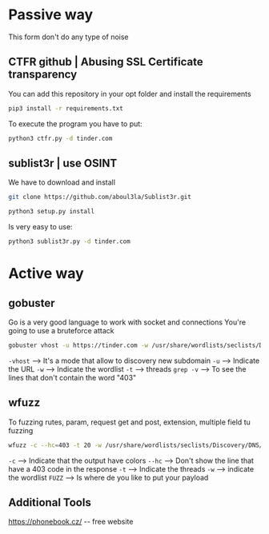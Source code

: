 
# Passive way

This form don't do any type of noise

## CTFR github | Abusing SSL Certificate transparency
You can add this repository in your opt folder and install the requirements
````bash
pip3 install -r requirements.txt
````

To execute the program you have to put:
````bash
python3 ctfr.py -d tinder.com
````

## sublist3r | use OSINT

We have to download and install

````bash
git clone https://github.com/aboul3la/Sublist3r.git
````

````bash
python3 setup.py install
````

Is very easy to use:
```bash
python3 sublist3r.py -d tinder.com
```

# Active way
## gobuster
Go is a very good language to work with socket and connections
You're going to use a bruteforce attack

````bash
gobuster vhost -u https://tinder.com -w /usr/share/wordlists/seclists/Discovery/DNS/subdomains-top1million-5000.txt -t 20 | grep -v "403"
````

`-vhost` --> It's a mode that allow to discovery new subdomain
`-u` --> Indicate the URL
`-w` --> Indicate the wordlist
`-t` --> threads
`grep -v` --> To see the lines that don't contain the word "403"

## wfuzz

To fuzzing rutes, param, request get and post, extension, multiple field tu fuzzing

````bash
wfuzz -c --hc=403 -t 20 -w /usr/share/wordlists/seclists/Discovery/DNS/subdomains-top1million-5000.txt -H "Host: FUZZ.tinder.com" https://tinder.com
````

`-c` --> Indicate that the output have colors
`--hc` --> Don't show the line that have a 403 code in the response
`-t` --> Indicate the threads
`-w` --> indicate the wordlist
`FUZZ` --> Is where de you like to put your payload

## Additional Tools

https://phonebook.cz/ -- free website